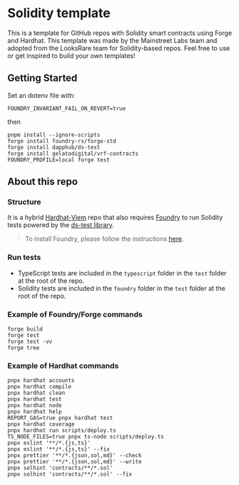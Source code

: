 # Solidity template

This is a template for GitHub repos with Solidity smart contracts using Forge and Hardhat. This template was made by the Mainstreet Labs team and adopted from the LooksRare team for Solidity-based repos. Feel free to use or get inspired to build your own templates!

## Getting Started

Set an dotenv file with:

```
FOUNDRY_INVARIANT_FAIL_ON_REVERT=true
```

then

```
pnpm install --ignore-scripts
forge install foundry-rs/forge-std
forge install dapphub/ds-test
forge install gelatodigital/vrf-contracts
FOUNDRY_PROFILE=local forge test
```

## About this repo

### Structure

It is a hybrid [Hardhat-Viem](https://hardhat.org/) repo that also requires [Foundry](https://book.getfoundry.sh/index.html) to run Solidity tests powered by the [ds-test library](https://github.com/dapphub/ds-test/).

> To install Foundry, please follow the instructions [here](https://book.getfoundry.sh/getting-started/installation.html).

### Run tests

- TypeScript tests are included in the `typescript` folder in the `test` folder at the root of the repo.
- Solidity tests are included in the `foundry` folder in the `test` folder at the root of the repo.

### Example of Foundry/Forge commands

```shell
forge build
forge test
forge test -vv
forge tree
```

### Example of Hardhat commands

```shell
pnpx hardhat accounts
pnpx hardhat compile
pnpx hardhat clean
pnpx hardhat test
pnpx hardhat node
pnpx hardhat help
REPORT_GAS=true pnpx hardhat test
pnpx hardhat coverage
pnpx hardhat run scripts/deploy.ts
TS_NODE_FILES=true pnpx ts-node scripts/deploy.ts
pnpx eslint '**/*.{js,ts}'
pnpx eslint '**/*.{js,ts}' --fix
pnpx prettier '**/*.{json,sol,md}' --check
pnpx prettier '**/*.{json,sol,md}' --write
pnpx solhint 'contracts/**/*.sol'
pnpx solhint 'contracts/**/*.sol' --fix
```
